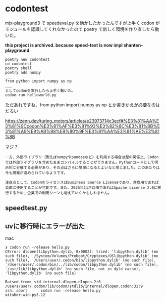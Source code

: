 # codontest

mjx-playground3 で speedeval.py を動かしたかったんですが上手く codon がモジュールを認識してくれなかったので poetry で新しく環境を作り直したら動いた。

**this project is archived. because speed-test is now impl shanten-playground.**

```
poetry new codontest
cd codontest
poetry shell
poetry add numpy
___
from python import numpy as np
___
としてcodonを実行したら上手く動いた。
codon run helloworld.py
```

ただあれですね、from python import numpy as np とか書きかえが必要なのはだるい

https://zenn.dev/turing_motors/articles/e23973714c3ecf#%E3%81%AA%E3%81%9Ccodon%E3%81%AF%E3%81%93%E3%82%8C%E3%81%BB%E3%81%A9%E9%AB%98%E9%80%9F%E3%81%AA%E3%81%AE%E3%81%8B

マジ？

```
一方、外部ライブラリ（例えばnumpyやpandasなど）を利用する場合は型の関係上、Codonでは外部ライブラリを含めたままコンパイルすることができません。Pythonコードとして明示的に分離する必要があり、その点はさらに簡単になるとよいなと感じました。このあたりは今も開発が進められているようです。

注意点として、CodonのライセンスはBusiness Source Licenseであり、非商用であれば自由に使用することが可能です。また、2025年11月以降であればApache License 2.0に移行するため、企業での利用シーンも増えていくかもしれません。
```

## speedtest.py

## uvに移行時にエラーが出た
mac
```
❯ codon run -release hello.py 
CError: dlopen(libpython.dylib, 0x0002): tried: 'libpython.dylib' (no such file), '/System/Volumes/Preboot/Cryptexes/OSlibpython.dylib' (no such file), '/Users/user/.codon/bin/libpython.dylib' (no such file), '/Users/user/.codon/bin/../lib/codon/libpython.dylib' (no such file), '/usr/lib/libpython.dylib' (no such file, not in dyld cache), 'libpython.dylib' (no such file)

Raised from: std.internal.dlopen.dlopen.2:0
/Users/user/.codon/lib/codon/stdlib/internal/dlopen.codon:31:9
zsh: abort      codon run -release hello.py
aituber-win-py3.12
```
